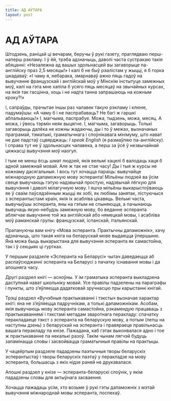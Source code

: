 ```yaml
---
title: АД АЎТАРА
layout: post
---
```

# АД АЎТАРА

Штодзень, раніцай ці вечарам, беручы ў рукі газету, праглядваю
перш-наперш рэкламу. І ў ёй, трэба адзначыць, даволі часта
сустракаю такія абяцанні: «Незалежна ад вашых здольнасцей вы
загаворыце па-англійску праз 2,5 месяцы!» І калі б не быў
рэалістам у жыцці, я б горка шкадаваў: «І чаму я, небарака,
змарнаваў ажно пяць гадоў на вывучэнне французскай і англійскай
моў у Мінскім інстытуце замежных моў, калі на гэта мне хапіла б
усяго пяць месяцаў на звычайных курсах, на якія так гасцінна, хоць
і не надта танна запрашаюць на кожным кроку?!»

І, сапраўды, прачытае іншы раз чалавек такую рэкламу і клюне,
падумаўшы: «А чаму б і не паспрабаваць? Не багі ж гаршкі
абпальваюць!» І, магчыма, паспрабуе. Можа, тыдзень, можа, месяц.
А можа, і ўвесь тэрмін неяк выцягне. І, магчыма, загаворыць. Толькі
загаворыць далёка не кожны жадаючы, ды і то ў межах, вызначаных
праграмай, тэматыкі, граматычнага і слоўнікавага мінімуму, што
нават не дае падстаў сцвярджаць: *I speak English* (я размаўляю
па-англійску). І справа тут не ў здольнасцях чалавека, а перш за ўсё
ў незвычайнай цяжкасці вывучэння моў наогул.

І тым не менш ёсць шмат людзей, якія вельмі хацелі б валодаць хаця б
адной замежнай мовай. Але ж так не стае часу! Ды і тыя ж курсы не
кожнаму дасягальныя. І вось тут хочацца параіць: вывучайце
міжнародную дапаможную мову эсперанта! Мільёны людзей ва
ўсім свеце вывучаюць гэтую надзвычай простую, надзвычай лёгкую для
вывучэння і даволі мілагучную мову. І яшчэ мільёны выкарыстоўваюць яе
ў сваім паўсядзённым жыцці як хобі, як любімы занятак, лістуючыся з
эсперантыстамі краін, якія іх асабліва цікавяць. Вельмі часта,
вывучыўшы эсперанта, яны на гэтым не спыняюцца, а пачынаюць
вывучаць якую-небудзь замежную мову, бо веданне эсперанта
аблягчае вывучэнне той жа англійскай або нямецкай мовы, і
асабліва моў раманскай групы: французскай, іспанскай,
італьянскай.

Прапануючы вам кнігу «Мова эсперанта. Практычны дапаможнік», хачу
адзначыць, што такая кніга на беларускай мове выдаецца ўпершыню.
Яна можа быць выкарыстана для вывучэння эсперанта як самастойна, так
і ў секцыях ці гуртках.

У першым раздзеле «Эсперанта на Беларусі» чытач даведаецца аб
распаўсюджанні эсперанта на Беларусі з пачатку існавання мовы
і да апошняга часу.

Другі раздзел кнігі — асноўны. У ім граматыка эсперанта выкладзена
даступнай нават школьніку мовай. Усе правілы падзелены на
параграфы і пункты, што з’яўляецца дадатковай зручнасцю пры
карыстанні кнігай.

Трэці раздзел «Вучэбныя практыкаванні і тэксты» вызначае характар
кнігі: яна не з’яўляецца падручнікам, а толькі дапаможнікам.
Асобам, якія вывучаюць мову эсперанта самастойна, рэкамендую
працаваць з практыкаваннямі і тэкстамі метадам зваротнага
перакладу: спачатку перакладаеце тэкст з эсперанта на
беларускую мову, а потым (лепш на наступны дзень) з
беларускай на эсперанта і правяраеце правільнасць вашага
перакладу па кнізе. Пажадана, каб гэтак выконвалася адно і тое ж
практыкаванне па некалькі разоў. Такім чынам лягчэй будуць
запамінацца словы і засвойвацца граматычныя правілы на
практыцы.

У чацвёртым раздзеле пададзены паэтычныя творы беларускіх
эсперантыстаў і творы беларускіх паэтаў у перакладзе на
мову эсперанта, большасць з якіх нідзе раней не друкавалася.

Апошні раздзел у кнізе — эсперанта-беларускі слоўнік, у якім пададзены
словы для актыўнага засваення.

Хочацца пажадаць усім, хто возьме ў рукі гэты дапаможнік з мэтай
вывучэння міжнароднай мовы эсперанта, поспехаў.


